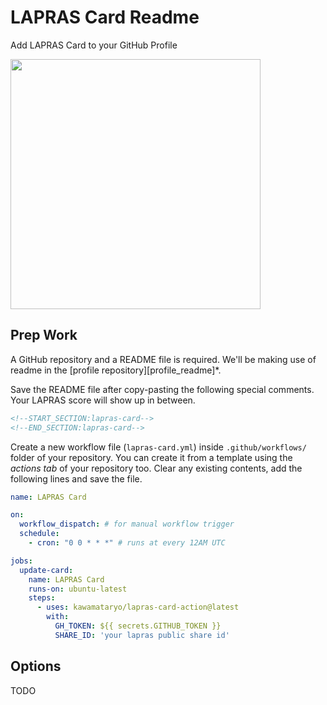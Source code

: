# LAPRAS Card Readme

Add LAPRAS Card to your GitHub Profile

<!--START_SECTION:lapras-card-->
<a href="https://lapras.com/public/sss" target="_blank" rel="noopener noreferrer"><img src="https://lapras-card-generator.vercel.app/api/svg?e=3.1&b=3.2&i=4.3&b1=%23020E27&b2=%230E5593&i1=%23030E21&i2=%231688BF&l=ja" width="400" ></a>
<!--END_SECTION:lapras-card-->

## Prep Work

A GitHub repository and a README file is required. We'll be making use of readme in the [profile repository][profile_readme]\*.

Save the README file after copy-pasting the following special comments. Your LAPRAS score will show up in between. 

```md
<!--START_SECTION:lapras-card-->
<!--END_SECTION:lapras-card-->
```

Create a new workflow file (`lapras-card.yml`) inside `.github/workflows/` folder of your repository. You can create it from a template using the _actions tab_ of your repository too.
Clear any existing contents, add the following lines and save the file.

```yml
name: LAPRAS Card

on:
  workflow_dispatch: # for manual workflow trigger
  schedule:
    - cron: "0 0 * * *" # runs at every 12AM UTC

jobs:
  update-card:
    name: LAPRAS Card
    runs-on: ubuntu-latest
    steps:
      - uses: kawamataryo/lapras-card-action@latest
        with:
          GH_TOKEN: ${{ secrets.GITHUB_TOKEN }}
          SHARE_ID: 'your lapras public share id'
```

## Options

TODO
